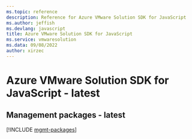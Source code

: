 ```yaml
---
ms.topic: reference
description: Reference for Azure VMware Solution SDK for JavaScript
ms.author: jeffish
ms.devlang: javascript
title: Azure VMware Solution SDK for JavaScript
ms.service: vmwaresolution
ms.data: 09/08/2022
author: xirzec
---
```

# Azure VMware Solution SDK for JavaScript - latest

## Management packages - latest
[!INCLUDE [mgmt-packages](vmware-solution-mgmt-index.md)]